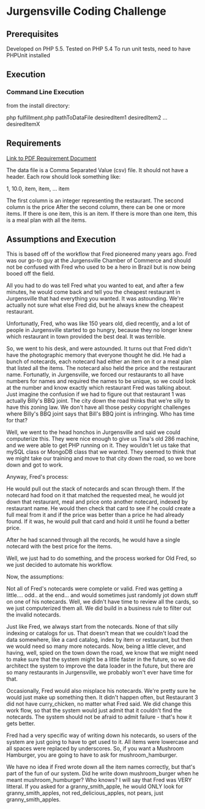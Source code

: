 # Jurgensville Coding Challenge

## Prerequisites
Developed on PHP 5.5.  Tested on PHP 5.4
To run unit tests, need to have PHPUnit installed

## Execution
### Command Line Execution
from the install directory:

php fulfillment.php pathToDataFile desiredItem1 desiredItem2 ... desiredItemX
## Requirements
[Link to PDF Requirement Document](https://github.com/bhoover10001/Jurgensville/blob/master/SWECodingChallenge.pdf?raw=true)

The data file is a Comma Separated Value (csv) file.  It should not have a header.  Each row should look something like:

1, 10.0, item, item, ... item

The first column is an integer representing the restaurant.
The second column is the price
After the second column, there can be one or more items.  If there is one item, this is an item.  If there is more than one item, this is a meal plan with all the items.



## Assumptions and Execution
This is based off of the workflow that Fred pioneered many years ago.  Fred was our go-to guy at the Jurgensville Chamber 
of Commerce and should not be confused with Fred who used to be a hero in Brazil but is now being booed off the field.

All you had to do was tell Fred what you wanted to eat, and after a few minutes, he would come back and tell you the
cheapest restaurant in Jurgensville that had everything you wanted.  It was astounding.  We're actually not sure what else Fred did, but he always knew the cheapest restaurant.

Unfortunatly, Fred, who was like 150 years old, died recently, and a lot of people in Jurgensville started to go hungry, because they no longer knew which restaurant in town provided the best deal.  It was terrible.

So, we went to his desk, and were astounded.  It turns out that Fred didn't have the photographic memory that everyone thought he did.  He had a bunch of notecards, each notecard had either an item on it or a meal plan that listed all the 
items.  The notecard also held the price and the restaurant name.  Fortunatly, in Jurgensville, we forced our restaurants to all have numbers for names and required the names to be unique, so we could look at the number and know exactly which restaurant Fred was talking about.  Just imagine the confusion if we had to figure out that restaurant 1 was actually Billy's BBQ joint.  The city down the road thinks that we're silly to have this zoning law.  We don't have all those pesky copyright challenges where Billy's BBQ joint says that Bill's BBQ joint is infringing.  Who has time for that?

Well, we went to the head honchos in Jurgensville and said we could computerize this.  They were nice enough to give us Tina's old 286 machine, and we were able to get PHP running on it.  They wouldn't let us take that mySQL class or MongoDB class that we wanted.  They seemed to think that we might take our training and move to that city down the road, so we bore down and got to work.

Anyway, Fred's process:

He would pull out the stack of notecards and scan through them.  If the notecard had food on it that matched the requested meal, he would jot down that restaurant, meal and price onto another notecard, indexed by restaurant name.  He would then check that card to see if he could create a full meal from it and if the price was better than a price he had already found.  If it was, he would pull that card and hold it until he found a better price.

After he had scanned through all the records, he would have a single notecard with the best price for the items.

Well, we just had to do something, and the process worked for Old Fred, so we just decided to automate his workflow.

Now, the assumptions:

Not all of Fred's notecards were complete or valid.  Fred was getting a little.... odd.. at the end... and would sometimes just randomly jot down stuff on one of his notecards.  Well, we didn't have time to review all the cards, so we just computerized them all.  We did build in a business rule to filter out the invalid notecards.

Just like Fred, we always start from the notecards.  None of that silly indexing or catalogs for us.  That doesn't mean that we couldn't load the data somewhere, like a card catalog, index by item or restaurant, but then we would need so many more notecards.  Now, being a little clever, and having, well, spied on the town down the road, we know that we might need to make sure that the system might be a little faster in the future, so we did architect the system to improve the data loader in the future, but there are so many restaurants in Jurgensville, we probably won't ever have time for that.

Occasionally, Fred would also misplace his notecards.  We're pretty sure he would just make up something then.  It didn't happen often, but Restaurant 3 did not have curry_chicken, no matter what Fred said.  We did change this work flow, so that the system would just admit that it couldn't find the notecards.  The system should not be afraid to admit failure - that's how it gets better.

Fred had a very specific way of writing down his notecards, so users of the system are just going to have to get used to it.  All items were lowercase and all spaces were replaced by underscores.  So, if you want a Mushroom Hamburger, you are going to have to ask for mushroom_hamburger.  

We have no idea if Fred wrote down all the item names correctly, but that's part of the fun of our system.  Did he write down mushroom_burger when he meant mushroom_humburger?  Who knows?  I will say that Fred was VERY litteral.  If you asked for a granny_smith_apple, he would ONLY look for granny_smith_apples, not red_delicious_apples, not pears, just granny_smith_apples. 

